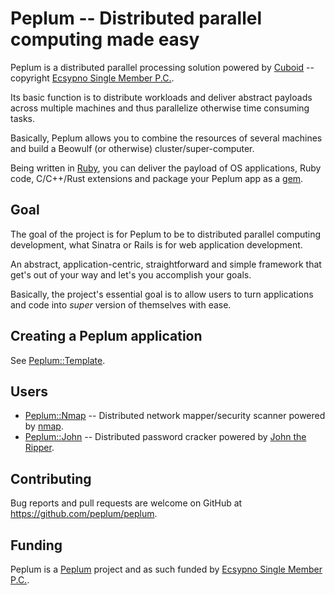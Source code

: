 # Peplum -- Distributed parallel computing made easy

Peplum is a distributed parallel processing solution powered by [Cuboid](https://github.com/qadron/cuboid) -- copyright
[Ecsypno Single Member P.C.](https://ecsypno.com).

Its basic function is to distribute workloads and deliver abstract payloads across multiple machines and thus parallelize 
otherwise time consuming tasks.

Basically, Peplum allows you to combine the resources of several machines and build a Beowulf (or otherwise) cluster/super-computer.

Being written in [Ruby](https://www.ruby-lang.org/en/), you can deliver the payload of OS applications, Ruby code, C/C++/Rust 
extensions and package your Peplum app as a [gem](https://guides.rubygems.org/what-is-a-gem/).

## Goal

The goal of the project is for Peplum to be to distributed parallel computing development, what Sinatra or Rails is for
web application development.

An abstract, application-centric, straightforward and simple framework that get's out of your way and let's you accomplish your goals.

Basically, the project's essential goal is to allow users to turn applications and code into _super_ version of themselves with ease.

## Creating a Peplum application

See [Peplum::Template](https://github.com/peplum/template).

## Users

* [Peplum::Nmap](https://github.com/peplum/peplum-nmap) -- Distributed network mapper/security scanner powered by [nmap](https://nmap.org).
* [Peplum::John](https://github.com/peplum/peplum-john) -- Distributed password cracker powered by [John the Ripper](https://www.openwall.com/john/).

## Contributing

Bug reports and pull requests are welcome on GitHub at https://github.com/peplum/peplum.

## Funding

Peplum is a [Peplum](https://github.com/peplum/) project and as such funded by [Ecsypno Single Member P.C.](https://ecsypno.com).
